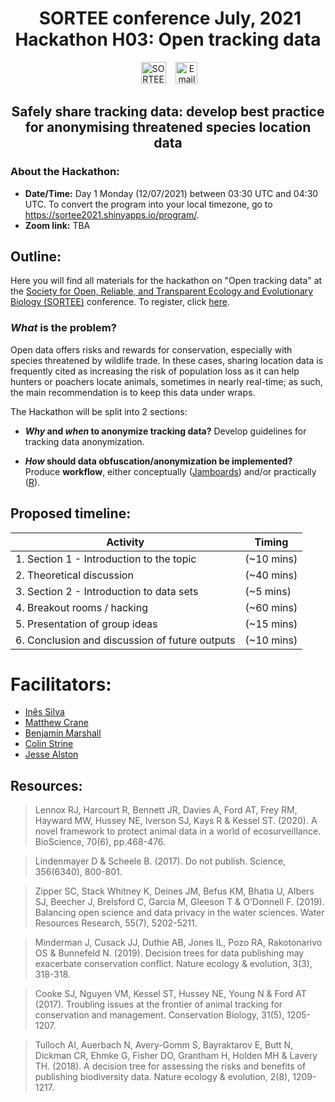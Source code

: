 ﻿<h1 align="center">
  &nbsp;SORTEE conference July, 2021<br> Hackathon H03: Open tracking data</h1>
<div align="center">

&nbsp;&nbsp;&nbsp;
<a href="https://www.sortee.org/"><img border="0" alt="SORTEE" src="https://assets.dryicons.com/uploads/icon/svg/4926/home.svg" width="40" height="35"></a>&nbsp;&nbsp;&nbsp;
<a href="mailto:i.simoes-silva@hzdr.de"><img border="0" alt="Email" src="https://assets.dryicons.com/uploads/icon/svg/8007/c804652c-fae4-43d7-b539-187d6a408254.svg" width="35" height="35"></a>&nbsp;&nbsp;&nbsp;

<h2 align="center">
Safely share tracking data: develop best practice <br> for anonymising threatened species location data
</div>

### About the Hackathon:
- **Date/Time:** Day 1 Monday (12/07/2021) between 03:30 UTC and 04:30 UTC.
To convert the program into your local timezone, go to <https://sortee2021.shinyapps.io/program/>.
- **Zoom link:** TBA


## Outline:

Here you will find all materials for the hackathon on "Open tracking data" at the [Society for Open, Reliable, and Transparent Ecology and Evolutionary Biology (SORTEE)](https://www.sortee.org/) conference. To register, click [here](https://www.eventbrite.co.uk/e/sortee-conference-2021-registration-154693776249).

### *What* is the problem?

Open data offers risks and rewards for conservation, especially with species threatened by wildlife trade. In these cases, sharing location data is frequently cited as increasing the risk of population loss as it can help hunters or poachers locate animals, sometimes in nearly real-time; as such, the main recommendation is to keep this data under wraps.

The Hackathon will be split into 2 sections: 
- ***Why* and *when* to anonymize tracking data?** Develop guidelines for tracking data anonymization.

- ***How* should data obfuscation/anonymization be implemented?** Produce **workflow**, either conceptually ([Jamboards](https://jamboard.google.com/)) and/or practically ([R](https://www.r-project.org/)).

## Proposed timeline: 

| Activity                                       |   Timing   |
| ---------------------------------------------- | ---------- |
| 1. Section 1 - Introduction to the topic       | (~10 mins) |
| 2. Theoretical discussion                      | (~40 mins) |
| 3. Section 2 - Introduction to data sets       |  (~5 mins) |
| 4. Breakout rooms / hacking                    | (~60 mins) |
| 5. Presentation of group ideas                 | (~15 mins) |
| 6. Conclusion and discussion of future outputs | (~10 mins) |

# Facilitators:

* [Inês Silva](https://github.com/ecoisilva/)
* [Matthew Crane](https://github.com/)
* [Benjamin Marshall](https://github.com/)
* [Colin Strine](https://github.com/)
* [Jesse Alston](https://github.com/)

## Resources:

> Lennox RJ, Harcourt R, Bennett JR, Davies A, Ford AT, Frey RM, Hayward MW, Hussey NE, Iverson SJ, Kays R & Kessel ST. (2020). A novel framework to protect animal data in a world of ecosurveillance. BioScience, 70(6), pp.468-476.

> Lindenmayer D & Scheele B. (2017). Do not publish. Science, 356(6340), 800-801.

> Zipper SC, Stack Whitney K, Deines JM, Befus KM, Bhatia U, Albers SJ, Beecher J, Brelsford C, Garcia M, Gleeson T & O'Donnell F. (2019). Balancing open science and data privacy in the water sciences. Water Resources Research, 55(7), 5202-5211.

> Minderman J, Cusack JJ, Duthie AB, Jones IL, Pozo RA, Rakotonarivo OS & Bunnefeld N. (2019). Decision trees for data publishing may exacerbate conservation conflict. Nature ecology & evolution, 3(3), 318-318.

> Cooke SJ, Nguyen VM, Kessel ST, Hussey NE, Young N & Ford AT (2017). Troubling issues at the frontier of animal tracking for conservation and management. Conservation Biology, 31(5), 1205-1207.

> Tulloch AI, Auerbach N, Avery-Gomm S, Bayraktarov E, Butt N, Dickman CR, Ehmke G, Fisher DO, Grantham H, Holden MH & Lavery TH. (2018). A decision tree for assessing the risks and benefits of publishing biodiversity data. Nature ecology & evolution, 2(8), 1209-1217.



